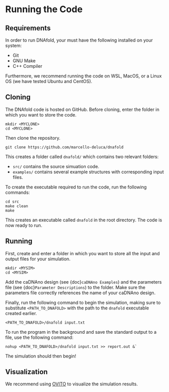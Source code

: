 # Running the Code

## Requirements

In order to run DNAfold, your must have the following installed on your system:

- Git
- GNU Make
- C++ Compiler

Furthermore, we recommend running the code on WSL, MacOS, or a Linux OS (we have tested Ubuntu and CentOS).

## Cloning

The DNAfold code is hosted on GitHub. Before cloning, enter the folder in which you want to store the code.

```
mkdir <MYCLONE>
cd <MYCLONE>
```

Then clone the repository.

```
git clone https://github.com/marcello-deluca/dnafold
```

This creates a folder called `dnafold/` which contains two relevant folders:
- `src/` contains the source simuation code.
- `examples/` contains several example structures with corresponding input files.

To create the executable required to run the code, run the following commands:

```
cd src
make clean
make
```

This creates an executable called `dnafold` in the root directory. The code is now ready to run.

## Running

First, create and enter a folder in which you want to store all the input and output files for your simulation.

```
mkdir <MYSIM>
cd <MYSIM>
```

Add the caDNAno design (see {doc}`caDNAno Examples`) and the parameters file (see {doc}`Parameter Descriptions`) to the folder. Make sure the parameters file correctly references the name of your caDNAno design.

Finally, run the following command to begin the simulation, making sure to substitute `<PATH_TO_DNAFOLD>` with the path to the `dnafold` executable created earlier.

```
<PATH_TO_DNAFOLD>/dnafold input.txt
```

To run the program in the background and save the standard output to a file, use the following command:

```
nohup <PATH_TO_DNAFOLD>/dnafold input.txt >> report.out &`
```

The simulation should then begin!

## Visualization

We recommend using [OVITO](https://ovito.org) to visualize the simulation results.

